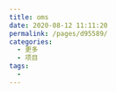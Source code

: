 ```yaml
---
title: oms
date: 2020-08-12 11:11:20
permalink: /pages/d95589/
categories: 
  - 更多
  - 项目
tags: 
  - 
---
```

